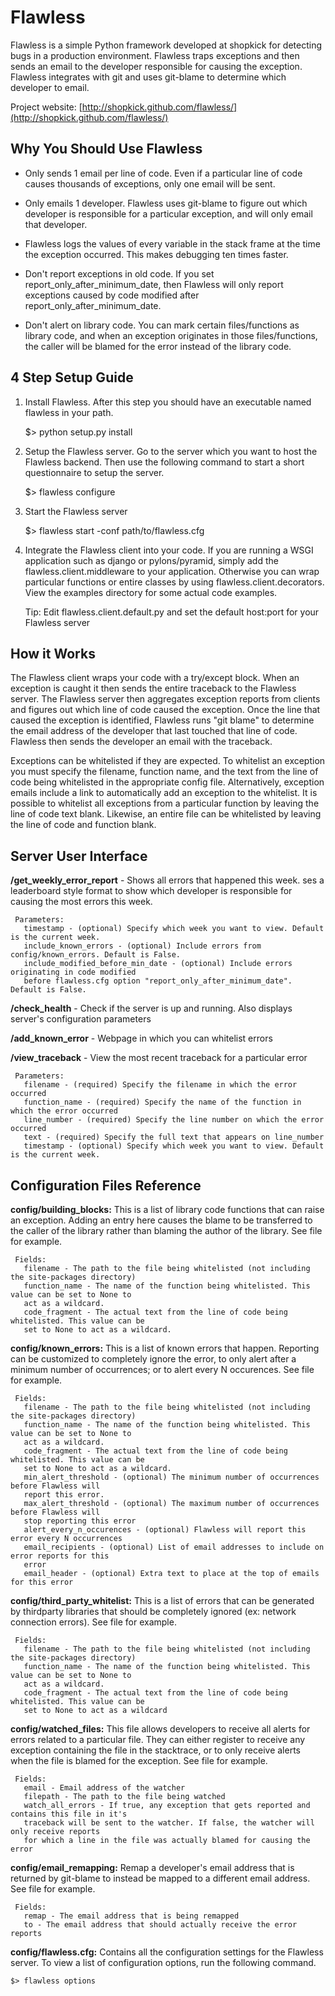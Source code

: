 Flawless
========

Flawless is a simple Python framework developed at shopkick for detecting bugs in a production
environment. Flawless traps exceptions and then sends an email to the developer responsible
for causing the exception. Flawless integrates with git and uses git-blame to determine which
developer to email.


Project website: [http://shopkick.github.com/flawless/](http://shopkick.github.com/flawless/)


Why You Should Use Flawless
---------------------------

  * Only sends 1 email per line of code. Even if a particular line of code causes thousands of
    exceptions, only one email will be sent.

  * Only emails 1 developer. Flawless uses git-blame to figure out which developer is responsible
    for a particular exception, and will only email that developer.

  * Flawless logs the values of every variable in the stack frame at the time the exception
    occurred. This makes debugging ten times faster.

  * Don't report exceptions in old code. If you set report\_only\_after\_minimum\_date, then
    Flawless will only report exceptions caused by code modified after
    report\_only\_after\_minimum\_date.

  * Don't alert on library code. You can mark certain files/functions as library code, and when an
    exception originates in those files/functions, the caller will be blamed for the error instead
    of the library code.


4 Step Setup Guide
------------------

1. Install Flawless. After this step you should have an executable named flawless in your path.

    $> python setup.py install

2. Setup the Flawless server. Go to the server which you want to host the Flawless backend. Then
use the following command to start a short questionnaire to setup the server.

    $> flawless configure

3. Start the Flawless server

    $> flawless start -conf path/to/flawless.cfg

4. Integrate the Flawless client into your code. If you are running a WSGI application such as
django or pylons/pyramid, simply add the flawless.client.middleware to your application. Otherwise
you can wrap particular functions or entire classes by using flawless.client.decorators. View the
examples directory for some actual code examples.

    Tip: Edit flawless.client.default.py and set the default host:port for your Flawless server



How it Works
------------

The Flawless client wraps your code with a try/except block. When an exception is caught it then
sends the entire traceback to the Flawless server. The Flawless server then aggregates exception
reports from clients and figures out which line of code caused the exception. Once the line that
caused the exception is identified, Flawless runs "git blame" to determine the email address of
the developer that last touched that line of code. Flawless then sends the developer an email with
the traceback.

Exceptions can be whitelisted if they are expected. To whitelist an exception you must specify
the filename, function name, and the text from the line of code being whitelisted in the appropriate
config file. Alternatively, exception emails include a link to automatically add an exception to
the whitelist. It is possible to whitelist all exceptions from a particular function by leaving the
line of code text blank. Likewise, an entire file can be whitelisted by leaving the line of code and
function blank.


Server User Interface
---------------------

**/get\_weekly\_error\_report** - Shows all errors that happened this week. ses a leaderboard style
format to show which developer is responsible for causing the most errors this week.

     Parameters:
       timestamp - (optional) Specify which week you want to view. Default is the current week.
       include_known_errors - (optional) Include errors from config/known_errors. Default is False.
       include_modified_before_min_date - (optional) Include errors originating in code modified
       before flawless.cfg option "report_only_after_minimum_date". Default is False.

**/check\_health** - Check if the server is up and running. Also displays server's configuration
parameters

**/add\_known\_error** - Webpage in which you can whitelist errors

**/view\_traceback** - View the most recent traceback for a particular error

     Parameters:
       filename - (required) Specify the filename in which the error occurred
       function_name - (required) Specify the name of the function in which the error occurred
       line_number - (required) Specify the line number on which the error occurred
       text - (required) Specify the full text that appears on line_number
       timestamp - (optional) Specify which week you want to view. Default is the current week.


Configuration Files Reference
-----------------------------

**config/building\_blocks:** This is a list of library code functions that can raise an exception.
Adding an entry here causes the blame to be transferred to the caller of the library
rather than blaming the author of the library. See file for example.

     Fields:
       filename - The path to the file being whitelisted (not including the site-packages directory)
       function_name - The name of the function being whitelisted. This value can be set to None to
       act as a wildcard.
       code_fragment - The actual text from the line of code being whitelisted. This value can be
       set to None to act as a wildcard.


**config/known\_errors:** This is a list of known errors that happen. Reporting can be customized to
completely ignore the error, to only alert after a minimum number of occurrences; or to alert every
N occurences. See file for example.

     Fields:
       filename - The path to the file being whitelisted (not including the site-packages directory)
       function_name - The name of the function being whitelisted. This value can be set to None to
       act as a wildcard.
       code_fragment - The actual text from the line of code being whitelisted. This value can be
       set to None to act as a wildcard.
       min_alert_threshold - (optional) The minimum number of occurrences before Flawless will
       report this error.
       max_alert_threshold - (optional) The maximum number of occurrences before Flawless will
       stop reporting this error
       alert_every_n_occurences - (optional) Flawless will report this error every N occurrences
       email_recipients - (optional) List of email addresses to include on error reports for this
       error
       email_header - (optional) Extra text to place at the top of emails for this error


**config/third\_party\_whitelist:** This is a list of errors that can be generated by thirdparty
libraries that should be completely ignored (ex: network connection errors). See file for example.

     Fields:
       filename - The path to the file being whitelisted (not including the site-packages directory)
       function_name - The name of the function being whitelisted. This value can be set to None to
       act as a wildcard.
       code_fragment - The actual text from the line of code being whitelisted. This value can be
       set to None to act as a wildcard


**config/watched\_files:** This file allows developers to receive all alerts for errors related to
a particular file. They can either register to receive any exception containing the file in the
stacktrace, or to only receive alerts when the file is blamed for the exception. See file for
example.

     Fields:
       email - Email address of the watcher
       filepath - The path to the file being watched
       watch_all_errors - If true, any exception that gets reported and contains this file in it's
       traceback will be sent to the watcher. If false, the watcher will only receive reports
       for which a line in the file was actually blamed for causing the error


**config/email\_remapping:** Remap a developer's email address that is returned by git-blame to
instead be mapped to a different email address. See file for example.

     Fields:
       remap - The email address that is being remapped
       to - The email address that should actually receive the error reports


**config/flawless.cfg:** Contains all the configuration settings for the Flawless server. To view a
list of configuration options, run the following command.

    $> flawless options










